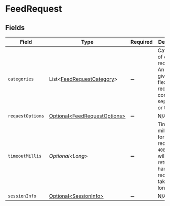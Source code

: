 # FeedRequest


## Fields

| Field                                                                                                         | Type                                                                                                          | Required                                                                                                      | Description                                                                                                   | Example                                                                                                       |
| ------------------------------------------------------------------------------------------------------------- | ------------------------------------------------------------------------------------------------------------- | ------------------------------------------------------------------------------------------------------------- | ------------------------------------------------------------------------------------------------------------- | ------------------------------------------------------------------------------------------------------------- |
| `categories`                                                                                                  | List\<[FeedRequestCategory](../../models/components/FeedRequestCategory.md)>                                  | :heavy_minus_sign:                                                                                            | Categories of content requested. An allowlist gives flexibility to request content separately or together.    |                                                                                                               |
| `requestOptions`                                                                                              | [Optional\<FeedRequestOptions>](../../models/components/FeedRequestOptions.md)                                | :heavy_minus_sign:                                                                                            | N/A                                                                                                           |                                                                                                               |
| `timeoutMillis`                                                                                               | *Optional\<Long>*                                                                                             | :heavy_minus_sign:                                                                                            | Timeout in milliseconds for the request. A `408` error will be returned if handling the request takes longer. | 5000                                                                                                          |
| `sessionInfo`                                                                                                 | [Optional\<SessionInfo>](../../models/components/SessionInfo.md)                                              | :heavy_minus_sign:                                                                                            | N/A                                                                                                           |                                                                                                               |